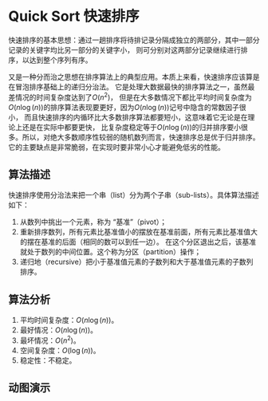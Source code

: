 # Quick Sort 快速排序
快速排序的基本思想：通过一趟排序将待排记录分隔成独立的两部分，其中一部分记录的关键字均比另一部分的关键字小，
则可分别对这两部分记录继续进行排序，以达到整个序列有序。

又是一种分而治之思想在排序算法上的典型应用。本质上来看，快速排序应该算是在冒泡排序基础上的递归分治法。
它是处理大数据最快的排序算法之一，虽然最差情况的时间复杂度达到了$O(n^2)$，
但是在大多数情况下都比平均时间复杂度为$O(n\log(n))$的排序算法表现要更好，因为$O(n\log(n))$记号中隐含的常数因子很小，
而且快速排序的内循环比大多数排序算法都要短小，这意味着它无论是在理论上还是在实际中都要更快，
比复杂度稳定等于$O(n\log(n))$的归并排序要小很多。所以，对绝大多数顺序性较弱的随机数列而言，快速排序总是优于归并排序。
它的主要缺点是非常脆弱，在实现时要非常小心才能避免低劣的性能。

## 算法描述
快速排序使用分治法来把一个串（list）分为两个子串（sub-lists）。具体算法描述如下：

1. 从数列中挑出一个元素，称为 “基准”（pivot）；
2. 重新排序数列，所有元素比基准值小的摆放在基准前面，所有元素比基准值大的摆在基准的后面（相同的数可以到任一边）。
在这个分区退出之后，该基准就处于数列的中间位置。这个称为分区（partition）操作；
3. 递归地（recursive）把小于基准值元素的子数列和大于基准值元素的子数列排序。

## 算法分析
1. 平均时间复杂度：$O(n\log(n))$。
2. 最好情况：$O(n\log(n))$。
3. 最坏情况：$O(n^2)$。
4. 空间复杂度：$O(\log(n))$。
5. 稳定性：不稳定。

## 动图演示